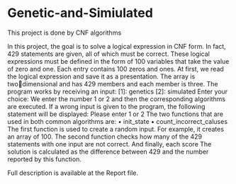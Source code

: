 # Genetic-and-Simiulated
This project is done by CNF algorithms

In this project, the goal is to solve a logical expression in CNF form. In fact, 429 statements are 
given, all of which must be correct. These logical expressions must be defined in the form of 
100 variables that take the value of zero and one.
Each entry contains 100 zeros and ones.
At first, we read the logical expression and save it as a presentation. The array is twodimensional and has 429 members and each member is three.
The program works by receiving an input:
[1]: genetics
[2]: simulated
Enter your choice:
We enter the number 1 or 2 and then the corresponding algorithms are executed. If a wrong 
input is given to the program, the following statement will be displayed:
Please enter 1 or 2
The two functions that are used in both common algorithms are:
• init_state
• count_incorrect_caluses
The first function is used to create a random input. For example, it creates an array of 100.
The second function checks how many of the 429 statements with one input are not correct. 
And finally, each score
The solution is calculated as the difference between 429 and the number reported by this function.

Full description is available at the Report file.
